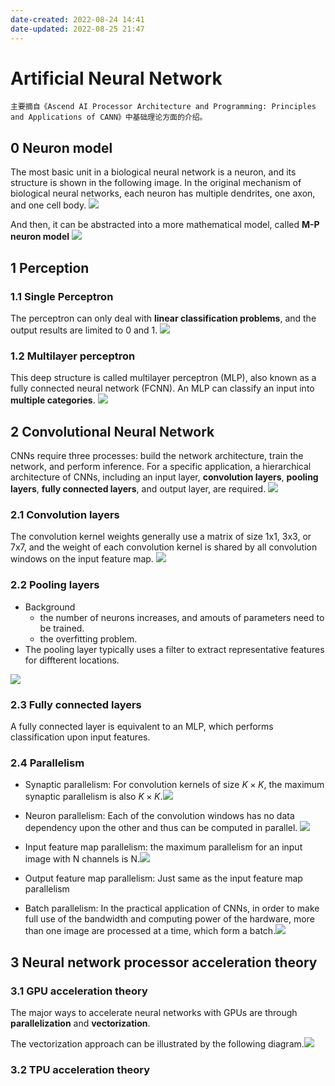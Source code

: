 ```yaml
---
date-created: 2022-08-24 14:41
date-updated: 2022-08-25 21:47
---
```


# Artificial Neural Network

```ad-info
主要摘自《Ascend AI Processor Architecture and Programming: Principles and Applications of CANN》中基础理论方面的介绍。
```

## 0 Neuron model

The most basic unit in a biological neural network is a neuron, and its structure is shown in the following image. In the original mechanism of biological neural networks, each neuron has multiple dendrites, one axon, and one cell body.
![](https://zerokei-imgurl.oss-cn-hangzhou.aliyuncs.com/img/20220825211804.png)

And then, it can be abstracted into a more mathematical model, called **M-P neuron model**
![](https://zerokei-imgurl.oss-cn-hangzhou.aliyuncs.com/img/20220825212404.png)

## 1 Perception

### 1.1 Single Perceptron

The perceptron can only deal with **linear classification problems**, and the output results are limited to 0 and 1.
![](https://zerokei-imgurl.oss-cn-hangzhou.aliyuncs.com/img/20220824150921.png)

### 1.2 Multilayer perceptron

This deep structure is called multilayer perceptron (MLP), also known as a fully connected neural network (FCNN). An MLP can classify an input into **multiple categories**.
![](https://zerokei-imgurl.oss-cn-hangzhou.aliyuncs.com/img/20220824151653.png)

## 2 Convolutional Neural Network

CNNs require three processes: build the network architecture, train the network, and perform inference. For a specific application, a hierarchical architecture of CNNs, including an input layer, **convolution layers**, **pooling layers**, **fully connected layers**, and output layer, are required.
![](https://zerokei-imgurl.oss-cn-hangzhou.aliyuncs.com/img/20220824152130.png)

### 2.1 Convolution layers

The convolution kernel weights generally use a matrix of size 1x1, 3x3, or 7x7, and the weight of each convolution kernel is shared by all convolution windows on the input feature map.
![](https://zerokei-imgurl.oss-cn-hangzhou.aliyuncs.com/img/20220825204725.png)

### 2.2 Pooling layers

- Background
	- the number of neurons increases, and amouts of parameters need to be trained.
	- the overfitting problem.
- The pooling layer typically uses a filter to extract representative features for diffterent locations.

![](https://zerokei-imgurl.oss-cn-hangzhou.aliyuncs.com/img/20220824161235.png)

### 2.3 Fully connected layers

A fully connected layer is equivalent to an MLP, which performs classification upon input features.

### 2.4 Parallelism

- Synaptic parallelism: For convolution kernels of size $K\times K$, the maximum synaptic parallelism is also $K\times K$.![](https://zerokei-imgurl.oss-cn-hangzhou.aliyuncs.com/img/20220825210542.png)

- Neuron parallelism: Each of the convolution windows has no data dependency upon the other and thus can be computed in parallel.
	![](https://zerokei-imgurl.oss-cn-hangzhou.aliyuncs.com/img/20220825210501.png)

- Input feature map parallelism: the maximum parallelism for an input image with N channels is N.![](https://zerokei-imgurl.oss-cn-hangzhou.aliyuncs.com/img/20220825211147.png)

- Output feature map parallelism: Just same as the input feature map parallelism

- Batch parallelism: In the practical application of CNNs, in order to make full use of the bandwidth and computing power of the hardware, more than one image are processed at a time, which form a batch.![](https://zerokei-imgurl.oss-cn-hangzhou.aliyuncs.com/img/20220825211531.png)

## 3 Neural network processor acceleration theory

### 3.1 GPU acceleration theory

The major ways to accelerate neural networks with GPUs are through **parallelization** and **vectorization**.

The vectorization approach can be illustrated by the following diagram.![](https://zerokei-imgurl.oss-cn-hangzhou.aliyuncs.com/img/20220825214520.png)

### 3.2 TPU acceleration theory
